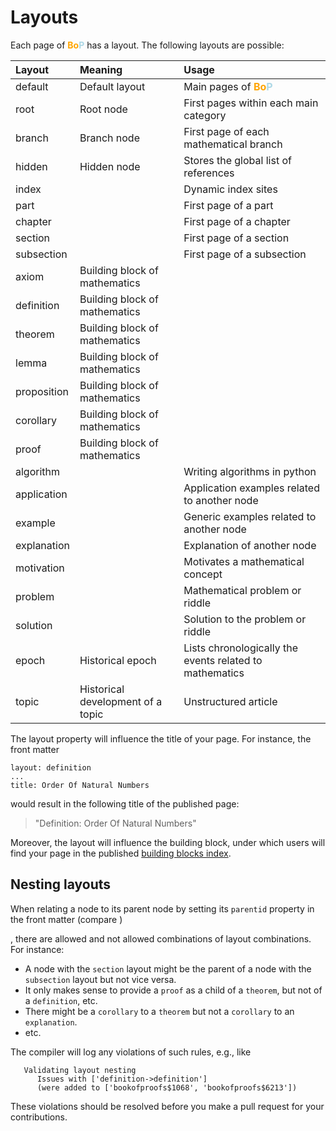 # Layouts

Each page of <strong><span style='color:orange'>Bo</span><span style='color:lightblue'>P</span></strong> has a layout. 
The following layouts are possible: 

Layout | Meaning | Usage  
:----  | :----  | :----   
default|Default layout|Main pages of  <strong><span style='color:orange'>Bo</span><span style='color:lightblue'>P</span></strong>
root|Root node|First pages within each main category
branch|Branch node|First page of each mathematical branch
hidden|Hidden node|Stores the global list of references
index| |Dynamic index sites
part| |First page of a part
chapter| |First page of a chapter
section| |First page of a section
subsection| |First page of a subsection
axiom|Building block of mathematics|
definition|Building block of mathematics|
theorem|Building block of mathematics|
lemma|Building block of mathematics|
proposition|Building block of mathematics|
corollary|Building block of mathematics|
proof|Building block of mathematics|
algorithm| |Writing algorithms in python
application| |Application examples related to another node 
example| |Generic examples related to another node
explanation| |Explanation of another node
motivation| |Motivates a mathematical concept
problem| |Mathematical problem or riddle
solution| |Solution to the problem or riddle
epoch|Historical epoch|Lists chronologically the events related to mathematics
topic|Historical development of a topic|Unstructured article  

The layout property will influence the title of your page. For instance, the front matter

    layout: definition
    ...
    title: Order Of Natural Numbers 

would result in the following title of the published page: 

> "Definition: Order Of Natural Numbers"

Moreover, the layout will influence the building block, under which users will find your page in the published
[building blocks index][bbi]. 

[bbi]:https://bookofproofs.github.io/index/bb-index.html

## Nesting layouts

When relating a node to its parent node by setting its `parentid` property in the front matter (compare )

, there are allowed and not allowed combinations of layout combinations.
For instance:
* A node with the `section` layout might be the parent of a node with the `subsection` layout but not vice versa. 
* It only makes sense to provide a `proof` as a child of a `theorem`, but not of a `definition`, etc. 
* There might be a `corollary` to a `theorem` but not a `corollary` to an `explanation`.  
* etc.

The compiler will log any violations of such rules, e.g., like 
```
   Validating layout nesting
      Issues with ['definition->definition']
      (were added to ['bookofproofs$1068', 'bookofproofs$6213'])
```
These violations should be resolved before you make a pull request for your contributions.
